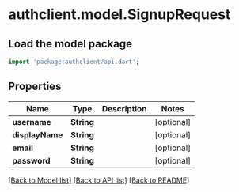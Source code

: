 # authclient.model.SignupRequest

## Load the model package
```dart
import 'package:authclient/api.dart';
```

## Properties
Name | Type | Description | Notes
------------ | ------------- | ------------- | -------------
**username** | **String** |  | [optional] 
**displayName** | **String** |  | [optional] 
**email** | **String** |  | [optional] 
**password** | **String** |  | [optional] 

[[Back to Model list]](../README.md#documentation-for-models) [[Back to API list]](../README.md#documentation-for-api-endpoints) [[Back to README]](../README.md)


